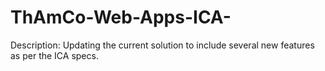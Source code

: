 # ThAmCo-Web-Apps-ICA-
Description:
Updating the current solution to include several new features as per the ICA specs.
